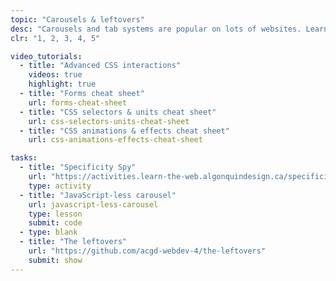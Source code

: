 ```yaml
---
topic: "Carousels & leftovers"
desc: "Carousels and tab systems are popular on lots of websites. Learn to implement a functional and reusable carousel without JavaScript."
clr: "1, 2, 3, 4, 5"

video_tutorials:
  - title: "Advanced CSS interactions"
    videos: true
    highlight: true
  - title: "Forms cheat sheet"
    url: forms-cheat-sheet
  - title: "CSS selectors & units cheat sheet"
    url: css-selectors-units-cheat-sheet
  - title: "CSS animations & effects cheat sheet"
    url: css-animations-effects-cheat-sheet

tasks:
  - title: "Specificity Spy"
    url: "https://activities.learn-the-web.algonquindesign.ca/specificity-spy/"
    type: activity
  - title: "JavaScript-less carousel"
    url: javascript-less-carousel
    type: lesson
    submit: code
  - type: blank
  - title: "The leftovers"
    url: "https://github.com/acgd-webdev-4/the-leftovers"
    submit: show
---
```

